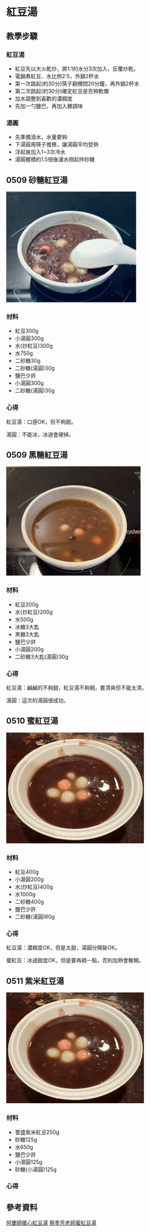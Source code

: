 # 紅豆湯

## 教學步驟
### 紅豆湯
- 紅豆先以大火乾炒，將1:1的水分3次加入，反覆炒乾。
- 電鍋煮紅豆、水比例2:5，外鍋2杯水
- 第一次跳起(約30分)筷子翻攪悶20分鐘，再外鍋2杯水
- 第二次跳起(約30分)確定紅豆是否夠軟爛
- 加水調整到喜歡的濃稠度
- 先加一勺鹽巴，再加入糖調味

### 湯圓
- 先準備滾水，水量要夠
- 下湯圓用筷子推移，讓湯圓平均受熱
- 浮起後加入1~3次冷水
- 湯圓體積約1.5倍後濾水撈起拌砂糖

## 0509 砂糖紅豆湯
![](./image/Snipaste_2024-05-12_15-14-44.png)
### 材料
- 紅豆300g
- 小湯圓300g
- 水(炒紅豆)300g
- 水750g
- 二砂糖30g
- 二砂糖(湯圓)30g
- 鹽巴少許
- 小湯圓300g
- 二砂糖(湯圓)30g

### 心得
紅豆湯：口感OK，但不夠甜。

湯圓：不能冰，冰過會硬掉。

## 0509 黑糖紅豆湯
![](./image/Snipaste_2024-05-12_15-14-52.png)

### 材料
- 紅豆200g
- 水(炒紅豆)200g
- 水500g
- 冰糖3大匙
- 黑糖3大匙
- 鹽巴少許
- 小湯圓200g
- 二砂糖3大匙(湯圓)30g

### 心得
紅豆湯：鹹鹹的不夠甜，紅豆湯不夠稠，要清爽但不能太清。

湯圓：這次的湯圓很成功。

## 0510 蜜紅豆湯
![](./image/Snipaste_2024-05-12_15-14-58.png)
### 材料
- 紅豆400g
- 小湯圓200g
- 水(炒紅豆)400g
- 水1000g
- 二砂糖400g
- 鹽巴少許
- 二砂糖(湯圓)60g

### 心得
紅豆湯：濃稠度OK，但是太甜，湯圓分開裝OK。

蜜紅豆：冰過甜度OK，但是要再稠一點，否則加熱會散開。

## 0511 紫米紅豆湯
![](./image/Snipaste_2024-05-12_15-14-58.png)
### 材料
- 耆盛紫米紅豆250g
- 砂糖125g
- 水650g
- 鹽巴少許
- 小湯圓125g
- 砂糖(小湯圓)125g

### 心得

## 參考資料
[阿慶師暖心紅豆湯](https://www.youtube.com/watch?v=jX8RHnT2xs0&t=220s)
[蔡季芳老師蜜紅豆湯](https://www.youtube.com/watch?v=DPhaahfXnyQ)

